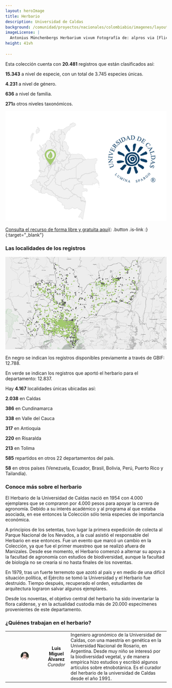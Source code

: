 ```yaml
---
layout: heroImage
title: Herbario
description: Universidad de Caldas
background: /comunidad/proyectos/nacionales/colombiabio/imagenes/layout-herbario.jpg
imageLicense: |
  Antonius Münchenbergs Herbarium vivum Fotografía de: alpros via [Flickr](https://flic.kr/p/FUn28M)
height: 41vh

---
```


Esta colección cuenta con <span class="tag is-success  is-light"><b>20.481</b></span> registros que están clasificados así:

<span class="tag is-success  is-light"><b>15.343</b></span> a nivel de especie, con un total de 3.745 especies únicas.   

<span class="tag is-success  is-light"><b>4.231</b></span> a nivel de género.

<span class="tag is-success  is-light"><b>636</b></span> a nivel de familia.

<span class="tag is-success  is-light"><b>271</b></span>a otros niveles taxonómicos.

<img src="/comunidad/proyectos/nacionales/colombiabio/imagenes/herbario-de-la-universidad-de-caldas/map-he-u-c.png" width=770>

[Consulta el recurso de forma libre y gratuita aquí](http://ipt.biodiversidad.co/sib/resource?r=fauc){: .button .is-link :}{:target="_blank"}

### Las localidades de los registros

<img src="/comunidad/proyectos/nacionales/colombiabio/imagenes/herbario-de-la-universidad-de-caldas/mapa-herb-cal.png" width=770>

<p class="is-size-7 has-text-grey has-text-centered">En negro se indican los registros disponibles previamente a través de GBIF:  12.788.</p>

<p class="is-size-7 has-text-grey has-text-centered">En verde se indican los registros que aportó el herbario para el departamento: 12.837.</p>

Hay <span class="tag is-success  is-light"><b>4.167</b></span> localidades únicas ubicadas así:

<span class="tag is-success  is-light"><b>2.038</b></span> en Caldas

<span class="tag is-success  is-light"><b>386</b></span> en Cundinamarca

<span class="tag is-success  is-light"><b>338</b></span> en Valle del Cauca

<span class="tag is-success  is-light"><b>317</b></span> en Antioquia

<span class="tag is-success  is-light"><b>220</b></span> en Risaralda

<span class="tag is-success  is-light"><b>213</b></span> en Tolima

<span class="tag is-success  is-light"><b>585</b></span> repartidos en otros 22 departamentos del país.

<span class="tag is-success  is-light"><b>58</b></span> en otros países (Venezuela, Ecuador, Brasil, Bolivia, Perú, Puerto Rico y Tailandia).


### Conoce más sobre el herbario

El Herbario de la Universidad de Caldas nació en 1954 con 4.000 ejemplares que se compraron por 4.000 pesos para apoyar la carrera de agronomía. Debido a su interés académico y al programa al que estaba asociada, en ese entonces la Colección sólo tenía especies de importancia económica.

A principios de los setentas, tuvo lugar la primera expedición de colecta al Parque Nacional de los Nevados, a la cual asistió el responsable del Herbario en ese entonces. Fue un evento que marcó un cambio en la Colección, ya que fue el primer muestreo que se realizó afuera de Manizales. Desde ese momento, el Herbario comenzó a alternar su apoyo a la facultad de agronomía con estudios de biodiversidad, aunque la facultad de biología no se crearía si no hasta finales de los noventas.

En 1979, tras un fuerte terremoto que azotó al país y en medio de una difícil situación política, el Ejército se tomó la Universidad y el Herbario fue destruido. Tiempo después, recuperado el orden, estudiantes de arquitectura lograron salvar algunos ejemplares.

Desde los noventas, el objetivo central del herbario ha sido inventariar la flora caldense, y en la actualidad custodia más de 20.000 especímenes provenientes de este departamento.

### ¿Quiénes trabajan en el herbario?

| | |  |
| :-------------: |:-------------:| :-----|
|<figure class="image is-128x128"><img class="is-rounded" src="/comunidad/proyectos/nacionales/colombiabio/imagenes/herbario-de-la-universidad-de-caldas/p-he-u-c.png"></figure> | <b>Luis Miguel Álvarez</b> <br> <i>Curador</i> | Ingeniero agronómico de la Universidad de Caldas, con una maestría en genética en la Universidad Nacional de Rosario, en Argentina. Desde muy niño se interesó por la biodiversidad vegetal, y de manera empírica hizo estudios y escribió algunos artículos sobre etnobotánica. Es el curador del herbario de la universidad de Caldas desde el año 1991.|
